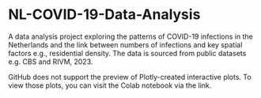# NL-COVID-19-Data-Analysis
A data analysis project exploring the patterns of COVID-19 infections in the Netherlands and the link between numbers of infections and key spatial factors e.g., residential density.
The data is sourced from public datasets e.g. CBS and RIVM, 2023.


GitHub does not support the preview of Plotly-created interactive plots. To view those plots, you can visit the Colab notebook via the link.

